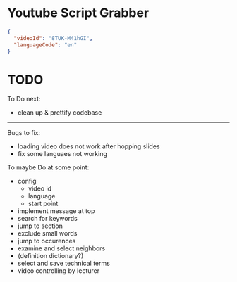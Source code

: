 <!--
author:   Daniel Hoffmann
version:  0.0.1
language: en
narrator: US English Female

script: http://localhost:3000/home/english-lia/base.js
script: http://localhost:3000/home/english-lia/consys.js
script: http://localhost:3000/home/english-lia/grabber.js
script: http://localhost:3000/home/english-lia/grabber-lia-bridge.js
script: http://localhost:3000/home/english-lia/lul.js
link: http://localhost:3000/home/english-lia/lul.css
link: http://localhost:3000/home/english-lia/consys.css

@gr: @grabber({})
@grabber
Please select a <a href="https://www.youtube.com/results?search_query=science&sp=EgIoAQ%253D%253D" target="_blank">youtube video with captions!</a> 

<script input="hidden" defer>
  startGrabber(@0);
</script>

<div id='grabber-frame'></div>
@end

-->

# Youtube Script Grabber 

```json @grabber
{
  "videoId": "8TUK-M41hGI",
  "languageCode": "en"
}
```

# TODO

To Do next:
* clean up & prettify codebase

------
Bugs to fix:
* loading video does not work after hopping slides
* fix some languaes not working


To maybe Do at some point:
* config
  * video id
  * language
  * start point
* implement message at top
* search for keywords
* jump to section
* exclude small words
* jump to occurences
* examine and select neighbors
* (definition dictionary?)
* select and save technical terms
* video controlling by lecturer




